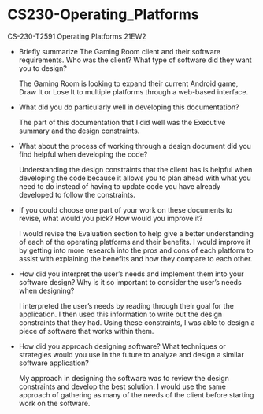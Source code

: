 # CS230-Operating_Platforms
CS-230-T2591 Operating Platforms 21EW2

- Briefly summarize The Gaming Room client and their software requirements. Who was the client? What type of software did they want you to design?

  The Gaming Room is looking to expand their current Android game, Draw It or Lose It to multiple platforms through a web-based interface.
  
- What did you do particularly well in developing this documentation?

  The part of this documentation that I did well was the Executive summary and the design constraints.

- What about the process of working through a design document did you find helpful when developing the code?

  Understanding the design constraints that the client has is helpful when developing the code because it allows you to plan ahead with what you need to do instead of having to update code you have already developed to follow the constraints.

- If you could choose one part of your work on these documents to revise, what would you pick? How would you improve it?

  I would revise the Evaluation section to help give a better understanding of each of the operating platforms and their benefits. I would improve it by getting into more research into the pros and cons of each platform to assist with explaining the benefits and how they compare to each other.

- How did you interpret the user’s needs and implement them into your software design? Why is it so important to consider the user’s needs when designing?

  I interpreted the user’s needs by reading through their goal for the application. I then used this information to write out the design constraints that they had. Using these constraints, I was able to design a piece of software that works within them.

- How did you approach designing software? What techniques or strategies would you use in the future to analyze and design a similar software application?

  My approach in designing the software was to review the design constraints and develop the best solution. I would use the same approach of gathering as many of the needs of the client before starting work on the software.
